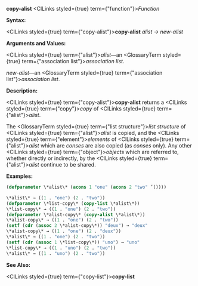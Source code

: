 **copy-alist** <ClLinks styled={true} term={"function"}><i>Function</i></ClLinks> 



**Syntax:** 



<ClLinks styled={true} term={"copy-alist"}><b>copy-alist</b></ClLinks> *alist → new-alist* 



**Arguments and Values:** 



<ClLinks styled={true} term={"alist"}><i>alist</i></ClLinks>—an <GlossaryTerm styled={true} term={"association list"}><i>association list</i></GlossaryTerm>. 



*new-alist*—an <GlossaryTerm styled={true} term={"association list"}><i>association list</i></GlossaryTerm>. 



**Description:** 



<ClLinks styled={true} term={"copy-alist"}><b>copy-alist</b></ClLinks> returns a <ClLinks styled={true} term={"copy"}><i>copy</i></ClLinks> of <ClLinks styled={true} term={"alist"}><i>alist</i></ClLinks>. 



The <GlossaryTerm styled={true} term={"list structure"}><i>list structure</i></GlossaryTerm> of <ClLinks styled={true} term={"alist"}><i>alist</i></ClLinks> is copied, and the <ClLinks styled={true} term={"element"}><i>elements</i></ClLinks> of <ClLinks styled={true} term={"alist"}><i>alist</i></ClLinks> which are *conses* are also copied (as *conses* only). Any other <ClLinks styled={true} term={"object"}><i>objects</i></ClLinks> which are referred to, whether directly or indirectly, by the <ClLinks styled={true} term={"alist"}><i>alist</i></ClLinks> continue to be shared. 



**Examples:**
```lisp
(defparameter \*alist\* (acons 1 "one" (acons 2 "two" ’()))) 

\*alist\* → ((1 . "one") (2 . "two")) 
(defparameter \*list-copy\* (copy-list \*alist\*)) 
\*list-copy\* → ((1 . "one") (2 . "two")) 
(defparameter \*alist-copy\* (copy-alist \*alist\*)) 
\*alist-copy\* → ((1 . "one") (2 . "two")) 
(setf (cdr (assoc 2 \*alist-copy\*)) "deux") → "deux" 
\*alist-copy\* → ((1 . "one") (2 . "deux")) 
\*alist\* → ((1 . "one") (2 . "two")) 
(setf (cdr (assoc 1 \*list-copy\*)) "uno") → "uno" 
\*list-copy\* → ((1 . "uno") (2 . "two")) 
\*alist\* → ((1 . "uno") (2 . "two")) 
```
**See Also:** 



<ClLinks styled={true} term={"copy-list"}><b>copy-list</b></ClLinks> 



